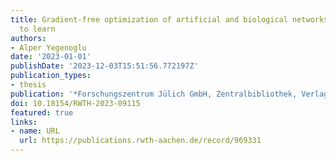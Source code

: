 ```yaml
---
title: Gradient-free optimization of artificial and biological networks using learning
  to learn
authors:
- Alper Yegenoglu
date: '2023-01-01'
publishDate: '2023-12-03T15:51:56.772197Z'
publication_types:
- thesis
publication: '*Forschungszentrum Jülich GmbH, Zentralbibliothek, Verlag*'
doi: 10.18154/RWTH-2023-09115
featured: true
links:
- name: URL
  url: https://publications.rwth-aachen.de/record/969331
---
```

